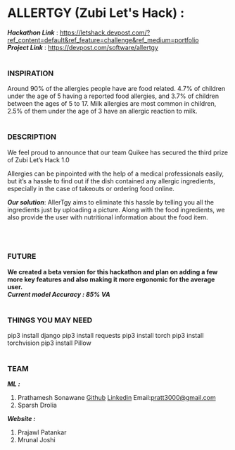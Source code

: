 # ALLERTGY (Zubi Let's Hack) : 
***Hackathon Link*** : https://letshack.devpost.com/?ref_content=default&ref_feature=challenge&ref_medium=portfolio <br>
***Project Link***   : https://devpost.com/software/allertgy
<br><br>
### INSPIRATION
Around 90% of the allergies people have are food related. 4.7% of children under the age of 5 having a reported food allergies, and 3.7% of children between the ages of 5 to 17. Milk allergies are most common in children, 2.5% of them under the age of 3 have an allergic reaction to milk.
<br><br>

### DESCRIPTION

We feel proud to announce that our team Quikee has secured the third prize of Zubi Let’s Hack 1.0

Allergies can be pinpointed with the help of a medical professionals easily, but it’s a hassle to find out if the dish contained any allergic ingredients, especially in the case of takeouts or ordering food online.

***Our solution***: AllerTgy aims to eliminate this hassle by telling you all the ingredients just by uploading a picture. Along with the food ingredients, we also provide the user with nutritional information about the food item.

<br><br>
### FUTURE
**We created a beta version for this hackathon and plan on adding a few more key features and also making it more ergonomic for the average user.**
<br>
***Current model Accuracy : 85% VA***
<br><br>
### THINGS YOU MAY NEED

pip3 install django
pip3 install requests
pip3 install torch 
pip3 install torchvision
pip3 install Pillow
<br><br>
### TEAM
***ML :***
1. Prathamesh Sonawane <a href="www.github.com/pratt3000">Github</a> <a href="www.linedin.com/in/pratt3000">Linkedin</a> Email:pratt3000@gmail.com
2. Sparsh Drolia

***Website :***
1. Prajawl Patankar
2. Mrunal Joshi
